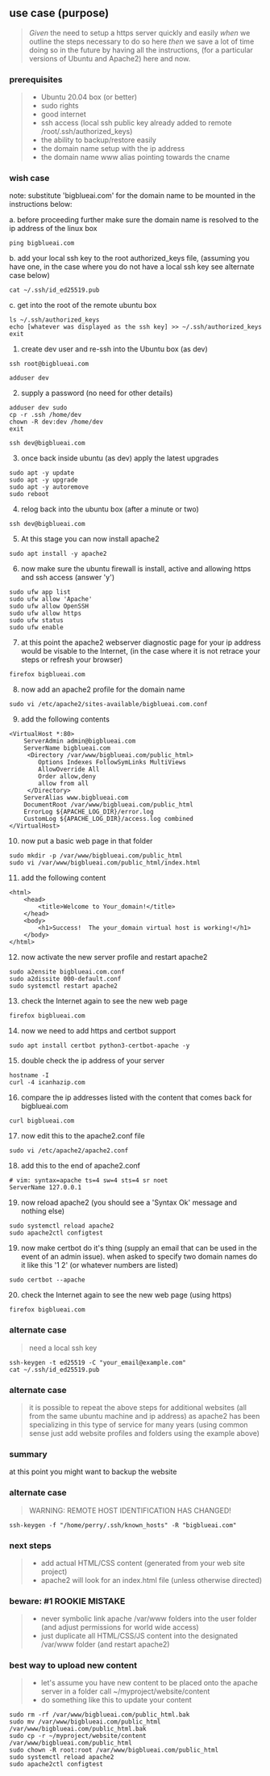## use case (purpose)
> *Given* the need to setup a https server quickly and easily *when* we outline the steps necessary to do so here *then* we save a lot of time doing so in the future by having all the instructions, (for a particular versions of Ubuntu and Apache2) here and now.

### prerequisites
> - Ubuntu 20.04 box (or better)
> - sudo rights
> - good internet
> - ssh access (local ssh public key already added to remote /root/.ssh/authorized_keys)
> - the ability to backup/restore easily
> - the domain name setup with the ip address
> - the domain name www alias pointing towards the cname

### wish case
note: substitute 'bigblueai.com' for the domain name to be mounted in the instructions below:

a. before proceeding further make sure the domain name is resolved to the ip address of the linux box
```
ping bigblueai.com
```
b. add your local ssh key to the root authorized_keys file, (assuming you have one, in the case where you do not have a local ssh key see alternate case below)
```
cat ~/.ssh/id_ed25519.pub 
```
c. get into the root of the remote ubuntu box 
```
ls ~/.ssh/authorized_keys 
echo [whatever was displayed as the ssh key] >> ~/.ssh/authorized_keys 
exit
```
1. create dev user and re-ssh into the Ubuntu box (as dev)
```
ssh root@bigblueai.com
```
```
adduser dev
```
2. supply a password (no need for other details)
```
adduser dev sudo
cp -r .ssh /home/dev 
chown -R dev:dev /home/dev 
exit
```
```
ssh dev@bigblueai.com
```
3. once back inside ubuntu (as dev) apply the latest upgrades
```
sudo apt -y update
sudo apt -y upgrade
sudo apt -y autoremove
sudo reboot
``` 
4. relog back into the ubuntu box (after a minute or two)
```
ssh dev@bigblueai.com
```
5. At this stage you can now install apache2
```
sudo apt install -y apache2
```
6. now make sure the ubuntu firewall is install, active and allowing https and ssh access (answer 'y')
```
sudo ufw app list
sudo ufw allow 'Apache'
sudo ufw allow OpenSSH
sudo ufw allow https
sudo ufw status
sudo ufw enable
```
7. at this point the apache2 webserver diagnostic page for your ip address would be visable to the Internet, (in the case where it is not retrace your steps or refresh your browser)
```
firefox bigblueai.com
```
8. now add an apache2 profile for the domain name
```
sudo vi /etc/apache2/sites-available/bigblueai.com.conf
```
9. add the following contents
```
<VirtualHost *:80>
    ServerAdmin admin@bigblueai.com
    ServerName bigblueai.com
     <Directory /var/www/bigblueai.com/public_html>
        Options Indexes FollowSymLinks MultiViews
        AllowOverride All
        Order allow,deny
        allow from all
     </Directory>
    ServerAlias www.bigblueai.com 
    DocumentRoot /var/www/bigblueai.com/public_html
    ErrorLog ${APACHE_LOG_DIR}/error.log
    CustomLog ${APACHE_LOG_DIR}/access.log combined
</VirtualHost>
```
10. now put a basic web page in that folder
```
sudo mkdir -p /var/www/bigblueai.com/public_html
sudo vi /var/www/bigblueai.com/public_html/index.html 
```
11. add the following content
```
<html>
    <head>
        <title>Welcome to Your_domain!</title>
    </head>
    <body>
        <h1>Success!  The your_domain virtual host is working!</h1>
    </body>
</html>
```
12. now activate the new server profile and restart apache2
```
sudo a2ensite bigblueai.com.conf
sudo a2dissite 000-default.conf
sudo systemctl restart apache2
```
13. check the Internet again to see the new web page
```
firefox bigblueai.com
```
14. now we need to add https and certbot support
```
sudo apt install certbot python3-certbot-apache -y
```
15. double check the ip address of your server
```
hostname -I
curl -4 icanhazip.com
```
16. compare the ip addresses listed with the content that comes back for bigblueai.com
```
curl bigblueai.com
```
17. now edit this to the apache2.conf file
```
sudo vi /etc/apache2/apache2.conf
```
18. add this to the end of apache2.conf 
```
# vim: syntax=apache ts=4 sw=4 sts=4 sr noet
ServerName 127.0.0.1
```
19. now reload apache2 (you should see a 'Syntax Ok' message and nothing else)
```
sudo systemctl reload apache2
sudo apache2ctl configtest
```
19. now make certbot do it's thing (supply an email that can be used in the event of an admin issue).  when asked to specify two domain names do it like this '1 2' (or whatever numbers are listed)
```
sudo certbot --apache
```
20. check the Internet again to see the new web page (using https)
```
firefox bigblueai.com
```
### alternate case
> need a local ssh key 
```
ssh-keygen -t ed25519 -C "your_email@example.com"
cat ~/.ssh/id_ed25519.pub
```
### alternate case
> it is possible to repeat the above steps for additional websites (all from the same ubuntu machine and ip address) as apache2 has been specializing in this type of service for many years (using common sense just add website profiles and folders using the example above)
### summary
at this point you might want to backup the website
### alternate case
> WARNING: REMOTE HOST IDENTIFICATION HAS CHANGED!
```
ssh-keygen -f "/home/perry/.ssh/known_hosts" -R "bigblueai.com"
```
### next steps
> - add actual HTML/CSS content (generated from your web site project)
> - apache2 will look for an index.html file (unless otherwise directed)

### beware: #1 ROOKIE MISTAKE 
> - never symbolic link apache /var/www folders into the user folder (and adjust permissions for world wide access)
> - just duplicate all HTML/CSS/JS content into the designated /var/www folder (and restart apache2)
### best way to upload new content
> - let's assume you have new content to be placed onto the apache server in a folder call ~/myproject/website/content
> - do something like this to update your content
```
sudo rm -rf /var/www/bigblueai.com/public_html.bak
sudo mv /var/www/bigblueai.com/public_html /var/www/bigblueai.com/public_html.bak
sudo cp -r ~/myproject/website/content /var/www/bigblueai.com/public_html
sudo chown -R root:root /var/www/bigblueai.com/public_html
sudo systemctl reload apache2
sudo apache2ctl configtest
```


